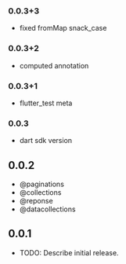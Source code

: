 ### 0.0.3+3

* fixed fromMap snack_case

### 0.0.3+2

* computed annotation

### 0.0.3+1

* flutter_test meta

### 0.0.3

* dart sdk version

## 0.0.2

* @paginations
* @collections
* @reponse
* @datacollections

## 0.0.1

* TODO: Describe initial release.
